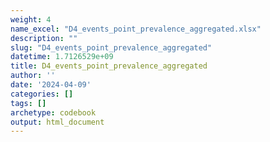 ```yaml
---
weight: 4
name_excel: "D4_events_point_prevalence_aggregated.xlsx"
description: ""
slug: "D4_events_point_prevalence_aggregated"
datetime: 1.7126529e+09
title: D4_events_point_prevalence_aggregated
author: ''
date: '2024-04-09'
categories: []
tags: []
archetype: codebook
output: html_document
---
```


<div class="tabcontent"></div>
